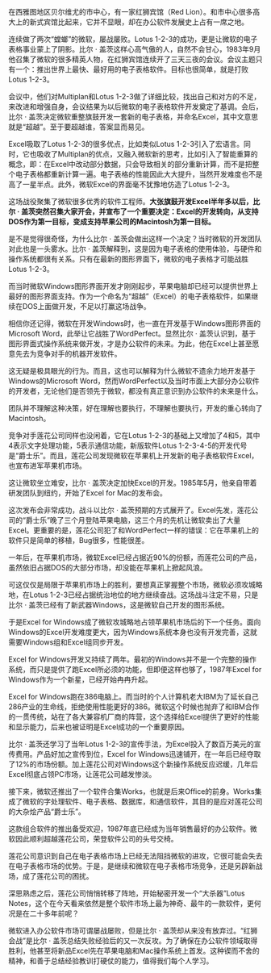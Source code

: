 在西雅图地区贝尔维尤的市中心，有一家红狮宾馆（Red Lion）。和市中心很多高大上的新式宾馆比起来，它并不显眼，却在办公软件发展史上占有一席之地。

连续做了两次“螳螂”的微软，屡战屡败。Lotus 1-2-3的成功，更是让微软的电子表格事业蒙上了阴影。比尔 · 盖茨这样心高气傲的人，自然不会甘心，1983年9月他召集了微软的很多精英人物，在红狮宾馆连续开了三天三夜的会议。会议主题只有一个：推出世界上最快、最好用的电子表格软件。目标也很简单，就是打败Lotus 1-2-3。

会议中，他们对Multiplan和Lotus 1-2-3做了详细比较，找出自己和对方的不足，来改进和增强自身，会议结果为以后微软的电子表格软件开发奠定了基调。会后，比尔 · 盖茨决定微软重整旗鼓开发一套新的电子表格，并命名Excel，其中文意思就是“超越”。至于要超越谁，答案显而易见。

Excel吸取了Lotus 1-2-3的很多优点，比如类似Lotus 1-2-3引入了宏语言。同时，它也吸收了Multiplan的优点，又融入微软新的思考，比如引入了智能重算的概念，即：在Excel中改动部分数据，只会导致相关的部分重新计算，而不是把整个电子表格都重新计算一遍。电子表格的性能因此大大提升，当然开发难度也不是高了一星半点。此外，微软Excel的界面毫不犹豫地仿造了Lotus 1-2-3。

这场战役聚集了微软很多优秀的软件工程师。**大张旗鼓开发Excel半年多以后，比尔 · 盖茨突然召集大家开会，并宣布了一个重要决定：Excel的开发转向，从支持DOS作为第一目标，变成支持苹果公司的Macintosh为第一目标。**

是不是觉得很奇怪，为什么比尔 · 盖茨会做出这样一个决定？当时微软的开发团队对此也是一头雾水。比尔 · 盖茨解释到，这是因为电子表格的使用体验，与硬件和操作系统都很有关系。只有在最新的图形界面下，微软的电子表格才可能战胜Lotus 1-2-3。

而当时微软Windows图形界面开发才刚刚起步，苹果电脑却已经可以提供世界上最好的图形界面支持。作为一个命名为“超越”（Excel）的电子表格软件，如果继续在DOS上面做开发，不足以打赢这场战争。

相信你还记得，微软在开发Windows时，也一直在开发基于Windows图形界面的Microsoft Word，此举让它战胜了WordPerfect。显然比尔 · 盖茨认识到，基于图形界面式操作系统来做开发，才是办公软件的未来。为此，他在Excel上甚至愿意先去为竞争对手的机器开发软件。

这无疑是极具眼光的行为。而且，这也可以解释为什么微软不遗余力地开发基于Windows的Microsoft Word，然而WordPerfect以及当时市面上大部分办公软件的开发者，无论他们是否领先于微软，都没有真正意识到办公软件的未来是什么。

团队并不理解这种决策，好在理解也要执行，不理解也要执行，开发的重心转向了Macintosh。

竞争对手莲花公司同样也没闲着，它在Lotus 1-2-3的基础上又增加了4和5，其中4表示文字处理功能，5表示通信功能，新版软件Lotus 1-2-3-4-5的开发代号是“爵士乐”。而且，莲花公司发现微软在苹果机上开发新的电子表格软件Excel，也宣布进军苹果机市场。

这让微软坐立难安，比尔 · 盖茨决定加快Excel的开发。1985年5月，他亲自带着研发团队到纽约，开始了Excel for Mac的发布会。

这次发布会非常成功，战斗以比尔 · 盖茨预期的方式展开了。Excel先发，莲花公司的“爵士乐”晚了三个月登陆苹果电脑，这三个月的先机让微软卖出了大量Excel。更重要的是，莲花公司犯了和WordPerfect一样的错误：它在苹果机上的软件只是简单的移植，Bug很多，性能很差。

一年后，在苹果机市场，微软Excel已经占据近90%的份额，而莲花公司的产品，虽然依旧占据DOS的大部分市场，却没能在苹果机上掀起风浪。

可这仅仅是局限于苹果机市场上的胜利，要想真正掌握整个市场，微软必须攻城略地，在Lotus 1-2-3已经占据统治地位的地方继续奋战。这场战斗注定不易，只是比尔 · 盖茨已经有了新武器Windows，这是微软自己开发的图形系统。

于是Excel for Windows成了微软攻城略地占领苹果机市场后的下一个任务。面向Windows的Excel开发难度更大，因为Windows系统本身也没有开发完善，这就需要Windows组和Excel组同步开发。

Excel for Windows开发又持续了两年。最初的Windows并不是一个完整的操作系统，而只是提供了跑Excel所必须的功能，但即便这样也够了，1987年Excel for Windows作为一个新星，已经开始冉冉升起。

Excel for Windows跑在386电脑上。而当时的个人计算机老大IBM为了延长自己286产业的生命线，拒绝使用性能更好的386。微软这个时候也抛弃了和IBM合作的一贯传统，站在了各大兼容机厂商的阵营，这个选择给Excel提供了更好的性能和显示能力，后来也被证明是Excel成功的一个重要原因。

比尔 · 盖茨还学习了当年Lotus 1-2-3的宣传手法，为Excel投入了数百万美元的宣传费用。产品好加之宣传到位，Excel for Windows迅速铺开，在一年后已经夺取了12%的市场份额。加上莲花公司对Windows这个新操作系统反应迟缓，几年后Excel彻底占领PC市场，让莲花公司越发惨淡。

接下来，微软还推出了一个软件合集Works，也就是后来Office的前身。Works集成了微软的字处理软件、电子表格、数据库，和通信软件，其目的是应对莲花公司的大杂烩产品“爵士乐”。

这款组合软件的推出备受欢迎，1987年底已经成为当年销售最好的办公软件。微软因此顺利超越莲花公司，荣登软件公司的头号交椅。

莲花公司意识到自己在电子表格市场上已经无法阻挡微软的进攻，它很可能会失去在电子表格市场的优势。于是，是继续和微软在电子表格市场竞争，还是另辟新战场，成了莲花公司的困扰。

深思熟虑之后，莲花公司悄悄转移了阵地，开始秘密开发一个“大杀器”Lotus Notes，这个在今天看来依然是整个软件市场上最为神奇、最牛的一款软件，更何况是在二十多年前呢？

微软进入办公软件市场可谓屡战屡败，但是比尔 · 盖茨却从来没有放弃过。“红狮会战”是比尔 · 盖茨总结失败经验后的又一次反攻。为了确保在办公软件领域取得胜利，他甚至将新品Excel先在苹果电脑和Mac操作系统上首发。这种锲而不舍的精神，和善于总结经验教训打硬仗的能力，值得我们每个人学习。